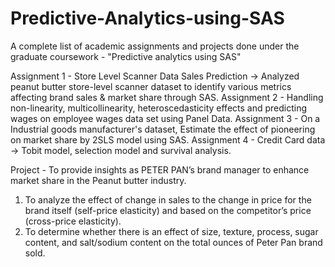 # Predictive-Analytics-using-SAS
A complete list of academic assignments and projects done under the graduate coursework - "Predictive analytics using SAS" 

Assignment 1 - Store Level Scanner Data Sales Prediction -> Analyzed peanut butter store-level scanner dataset to identify various metrics affecting brand sales & market share through SAS.
Assignment 2 - Handling non-linearity, multicollinearity, heteroscedasticity effects and predicting wages on employee wages data set using Panel Data. 
Assignment 3 - On a Industrial goods manufacturer's dataset, Estimate the effect of pioneering on market share by 2SLS model using SAS. 
Assignment 4 - Credit Card data -> Tobit model, selection model and survival analysis.

Project - 
To provide insights as PETER PAN’s brand manager to enhance market share in the Peanut butter industry.
1.	To analyze the effect of change in sales to the change in price for the brand itself (self-price elasticity) and based on the competitor’s price (cross-price elasticity).
2.	To determine whether there is an effect of size, texture, process, sugar content, and salt/sodium content on the total ounces of Peter Pan brand sold.
